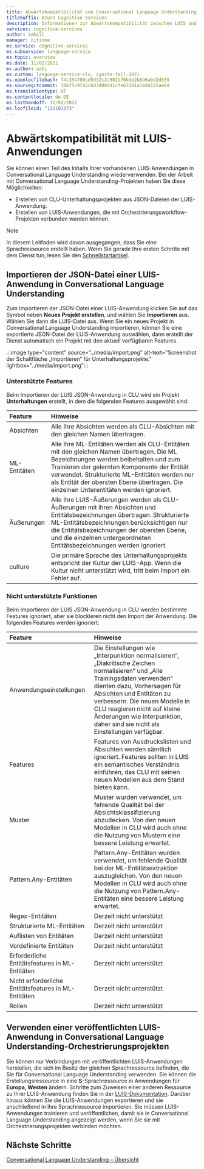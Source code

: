 ```yaml
---
title: Abwärtskompatibilität von Conversational Language Understanding
titleSuffix: Azure Cognitive Services
description: Informationen zur Abwärtskompatibilität zwischen LUIS und Conversational Language Understanding
services: cognitive-services
author: aahill
manager: nitinme
ms.service: cognitive-services
ms.subservice: language-service
ms.topic: overview
ms.date: 11/02/2021
ms.author: aahi
ms.custom: language-service-clu, ignite-fall-2021
ms.openlocfilehash: f4c354780cd5d32c2c801b76bde2b8b6abd2d555
ms.sourcegitcommit: 106f5c9fa5c6d3498dd1cfe63181a7ed4125ae6d
ms.translationtype: HT
ms.contentlocale: de-DE
ms.lasthandoff: 11/02/2021
ms.locfileid: "131101373"
---
```

# <a name="backwards-compatibility-with-luis-applications"></a>Abwärtskompatibilität mit LUIS-Anwendungen

Sie können einen Teil des Inhalts Ihrer vorhandenen LUIS-Anwendungen in Conversational Language Understanding wiederverwenden. Bei der Arbeit mit Conversational Language Understanding-Projekten haben Sie diese Möglichkeiten:
* Erstellen von CLU-Unterhaltungsprojekten aus JSON-Dateien der LUIS-Anwendung.
* Erstellen von LUIS-Anwendungen, die mit Orchestrierungsworkflow-Projekten verbunden werden können.  
  
> [!NOTE]
> In diesem Leitfaden wird davon ausgegangen, dass Sie eine Sprachressource erstellt haben. Wenn Sie gerade Ihre ersten Schritte mit dem Dienst tun, lesen Sie den [Schnellstartartikel](../quickstart.md). 

## <a name="import-a-luis-application-json-file-into-conversational-language-understanding"></a>Importieren der JSON-Datei einer LUIS-Anwendung in Conversational Language Understanding

Zum Importieren der JSON-Datei einer LUIS-Anwendung klicken Sie auf das Symbol neben **Neues Projekt erstellen**, und wählen Sie **Importieren** aus. Wählen Sie dann die LUIS-Datei aus. Wenn Sie ein neues Projekt in Conversational Language Understanding importieren, können Sie eine exportierte JSON-Datei der LUIS-Anwendung auswählen, dann erstellt der Dienst automatisch ein Projekt mit den aktuell verfügbaren Features.

:::image type="content" source="../media/import.png" alt-text="Screenshot der Schaltfläche „Importieren“ für Unterhaltungsprojekte." lightbox="../media/import.png":::

### <a name="supported-features"></a>Unterstützte Features
Beim Importieren der LUIS JSON-Anwendung in CLU wird ein Projekt **Unterhaltungen** erstellt, in dem die folgenden Features ausgewählt sind:

|**Feature**|**Hinweise**|
| :- | :- |
|Absichten|Alle Ihre Absichten werden als CLU-Absichten mit den gleichen Namen übertragen.|
|ML-Entitäten|Alle Ihre ML-Entitäten werden als CLU-Entitäten mit den gleichen Namen übertragen. Die ML Bezeichnungen werden beibehalten und zum Trainieren der gelernten Komponente der Entität verwendet. Strukturierte ML-Entitäten werden nur als Entität der obersten Ebene übertragen. Die einzelnen Unterentitäten werden ignoriert.|
|Äußerungen|Alle Ihre LUIS-Äußerungen werden als CLU-Äußerungen mit ihren Absichten und Entitätsbezeichnungen übertragen. Strukturierte ML-Entitätsbezeichnungen berücksichtigen nur die Entitätsbezeichnungen der obersten Ebene, und die einzelnen untergeordneten Entitätsbezeichnungen werden ignoriert.|
|culture|Die primäre Sprache des Unterhaltungsprojekts entspricht der Kultur der LUIS-App. Wenn die Kultur nicht unterstützt wird, tritt beim Import ein Fehler auf. |

### <a name="unsupported-features"></a>Nicht unterstützte Funktionen

Beim Importieren der LUIS JSON-Anwendung in CLU werden bestimmte Features ignoriert, aber sie blockieren nicht den Import der Anwendung. Die folgenden Features werden ignoriert:

|**Feature**|**Hinweise**|
| :- | :- |
|Anwendungseinstellungen|Die Einstellungen wie „Interpunktion normalisieren“, „Diakritische Zeichen normalisieren“ und „Alle Trainingsdaten verwenden“ dienten dazu, Vorhersagen für Absichten und Entitäten zu verbessern. Die neuen Modelle in CLU reagieren nicht auf kleine Änderungen wie Interpunktion, daher sind sie nicht als Einstellungen verfügbar.|
|Features|Features von Ausdruckslisten und Absichten werden sämtlich ignoriert. Features sollten in LUIS ein semantisches Verständnis einführen, das CLU mit seinen neuen Modellen aus dem Stand bieten kann.|
|Muster|Muster wurden verwendet, um fehlende Qualität bei der Absichtsklassifizierung abzudecken. Von den neuen Modellen in CLU wird auch ohne die Nutzung von Mustern eine bessere Leistung erwartet.|
|Pattern.Any-Entitäten|Pattern.Any-Entitäten wurden verwendet, um fehlende Qualität bei der ML-Entitätsextraktion auszugleichen. Von den neuen Modellen in CLU wird auch ohne die Nutzung von Pattern.Any-Entitäten eine bessere Leistung erwartet.|
|Regex-Entitäten| Derzeit nicht unterstützt |
|Strukturierte ML-Entitäten| Derzeit nicht unterstützt |
|Auflisten von Entitäten | Derzeit nicht unterstützt |
|Vordefinierte Entitäten | Derzeit nicht unterstützt |
|Erforderliche Entitätsfeatures in ML-Entitäten | Derzeit nicht unterstützt |
|Nicht erforderliche Entitätsfeatures in ML-Entitäten | Derzeit nicht unterstützt |
|Rollen | Derzeit nicht unterstützt |

## <a name="use-a-published-luis-application-in-conversational-language-understanding-orchestration-projects"></a>Verwenden einer veröffentlichten LUIS-Anwendung in Conversational Language Understanding-Orchestrierungsprojekten

Sie können nur Verbindungen mit veröffentlichten LUIS-Anwendungen herstellen, die sich im Besitz der gleichen Sprachressource befinden, die Sie für Conversational Language Understanding verwenden. Sie können die Erstellungsressource in eine **S**-Sprachressource in Anwendungen für **Europa, Westen** ändern. Schritte zum Zuweisen einer anderen Ressource zu Ihrer LUIS-Anwendung finden Sie in der [LUIS-Dokumentation](../../../luis/luis-how-to-azure-subscription.md#assign-luis-resources). Darüber hinaus können Sie die LUIS-Anwendungen exportieren und sie anschließend in Ihre Sprachressource importieren. Sie müssen LUIS-Anwendungen trainieren und veröffentlichen, damit sie in Conversational Language Understanding angezeigt werden, wenn Sie sie mit Orchestrierungsprojekten verbinden möchten.


## <a name="next-steps"></a>Nächste Schritte

[Conversational Language Understanding – Übersicht](../overview.md)
